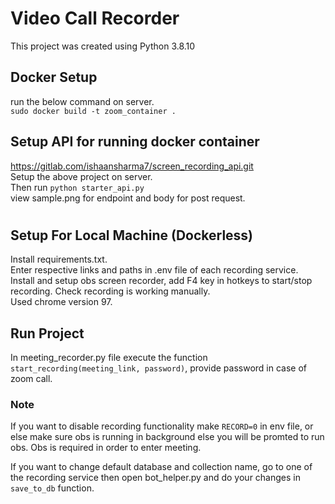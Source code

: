 # Video Call Recorder
This project was created using Python 3.8.10

## Docker Setup
run the below command on server.\
`sudo docker build -t zoom_container .`

## Setup API for running docker container
https://gitlab.com/ishaansharma7/screen_recording_api.git \
Setup the above project on server.\
Then run `python starter_api.py` \
view sample.png for endpoint and body for post request.

#
## Setup For Local Machine (Dockerless)
Install requirements.txt.\
Enter respective links and paths in .env file of each recording service.\
Install and setup obs screen recorder, add F4 key in hotkeys to start/stop recording. Check recording is working manually.\
Used chrome version 97.

## Run Project
In meeting_recorder.py file execute the function `start_recording(meeting_link, password)`, provide password in case of zoom call.

### Note
If you want to disable recording functionality make `RECORD=0` in env file, or else make sure obs is running in background else you will be promted to run obs. Obs is required in order to enter meeting.

If you want to change default database and collection name, go to one of the recording service then open bot_helper.py and do your changes in `save_to_db` function.